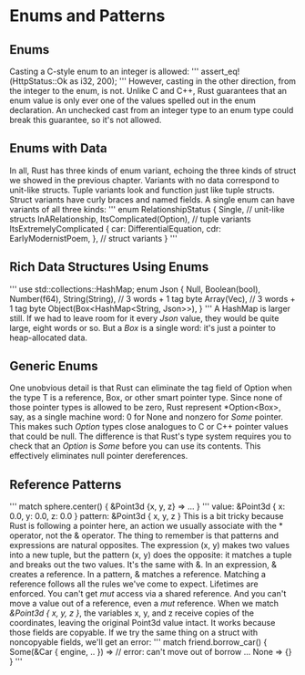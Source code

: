 # Enums and Patterns
## Enums
Casting a C-style enum to an integer is allowed:
'''
assert_eq!(HttpStatus::Ok as i32, 200);
'''
However, casting in the other direction, from the integer to the enum, is not. Unlike C and C++, Rust guarantees that an enum value is only ever one of the values spelled out in the enum declaration. An unchecked cast from an integer type to an enum type could break this guarantee, so it's not allowed.

## Enums with Data
In all, Rust has three kinds of enum variant, echoing the three kinds of struct we showed in the previous chapter. Variants with no data correspond to unit-like structs. Tuple variants look and function just like tuple structs. Struct variants have curly braces and named fields. A single enum can have variants of all three kinds:
'''
enum RelationshipStatus {
    Single, // unit-like structs
    InARelationship,
    ItsComplicated(Option<String>), // tuple variants
    ItsExtremelyComplicated {
        car: DifferentialEquation,
        cdr: EarlyModernistPoem,
    }, // struct variants
}
'''

## Rich Data Structures Using Enums
'''
use std::collections::HashMap;
enum Json {
    Null,
    Boolean(bool),
    Number(f64),
    String(String),   // 3 words + 1 tag byte
    Array(Vec<Json>), // 3 words + 1 tag byte
    Object(Box<HashMap<String, Json>>),
}
'''
A HashMap is larger still. If we had to leave room for it every *Json* value, they would be quite large, eight words or so. But a *Box<HashMap>* is a single word: it's just a pointer to heap-allocated data.

## Generic Enums
One unobvious detail is that Rust can eliminate the tag field of Option<T> when the type T is a reference, Box, or other smart pointer type. Since none of those pointer types is allowed to be zero, Rust represent *Option<Box<i32>>, say, as a single machine word: 0 for None and nonzero for *Some* pointer. This makes such *Option* types close analogues to C or C++ pointer values that could be null. The difference is that Rust's type system requires you to check
that an *Option* is *Some* before you can use its contents. This effectively eliminates null pointer dereferences.

## Reference Patterns

'''
match sphere.center() {
    &Point3d {x, y, z} => ...
}
'''
value:   &Point3d { x: 0.0, y: 0.0, z: 0.0 }
pattern: &Point3d {    x,      y,      z   }
This is a bit tricky because Rust is following a pointer here, an action we usually associate with the * operator, not the & operator. The thing to remember is that patterns and expressions are natural opposites. The expression (x, y) makes two values into a new tuple, but the pattern (x, y) does the opposite: it matches a tuple and breaks out the two values. It's the same with &. In an expression, & creates a reference. In a pattern, & matches a
reference.
Matching a reference follows all the rules we've come to expect. Lifetimes are enforced. You can't get *mut* access via a shared reference. And you can't move a value out of a reference, even a *mut* reference. When we match *&Point3d { x, y, z  }*, the variables x, y, and z receive copies of the coordinates, leaving the original Point3d value intact. It works because those fields are copyable. If we try the same thing on a struct with noncopyable fields, we'll get an
error:
'''
match friend.borrow_car() {
    Some(&Car { engine, .. }) => // error: can't move out of borrow
        ...
    None => {}
}
'''

